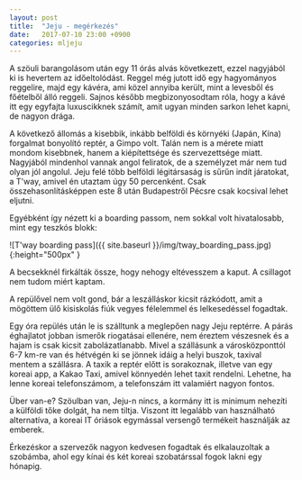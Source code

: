 ```yaml
---
layout: post
title:  "Jeju - megérkezés"
date:   2017-07-10 23:00 +0900
categories: mljeju
---
```


A szöuli barangolásom után egy 11 órás alvás következett, ezzel nagyjából ki is hevertem az időeltolódást.
Reggel még jutott idő egy hagyományos reggelire, majd egy kávéra, ami közel annyiba került, mint a levesből és főételből álló reggeli.
Sajnos később megbizonyosodtam róla, hogy a kávé itt egy egyfajta luxuscikknek számít, amit ugyan minden sarkon lehet kapni, de nagyon drága.

A következő állomás a kisebbik, inkább belföldi és környéki (Japán, Kína) forgalmat bonyolító reptér, a Gimpo volt.
Talán nem is a mérete miatt mondom kisebbnek, hanem a kiépítettsége és szervezettsége miatt.
Nagyjából mindenhol vannak angol feliratok, de a személyzet már nem tud olyan jól angolul.
Jeju felé több belföldi légitársaság is sűrűn indít járatokat, a T'way, amivel én utaztam úgy 50 percenként.
Csak összehasonlításképpen este 8 után Budapestről Pécsre csak kocsival lehet eljutni.

Egyébként így nézett ki a boarding passom, nem sokkal volt hivatalosabb, mint egy teszkós blokk:

![T'way boarding pass]({{ site.baseurl }}/img/tway_boarding_pass.jpg){:height="500px" }

A becsekknél firkálták össze, hogy nehogy eltévesszem a kaput.
A csillagot nem tudom miért kaptam.

A repülővel nem volt gond, bár a leszálláskor kicsit rázkódott, amit a mögöttem ülő kisiskolás fiúk vegyes félelemmel és lelkesedéssel fogadtak.

Egy óra repülés után le is szálltunk a meglepően nagy Jeju reptérre.
A párás éghajlatot jobban ismerők riogatásai ellenére, nem éreztem vészesnek és a hajam is csak kicsit zabolázatlanabb.
Mivel a szállásunk a városközponttól 6-7 km-re van és hétvégén ki se jönnek idáig a helyi buszok, taxival mentem a szállásra.
A taxik a reptér előtt is sorakoznak, illetve van egy koreai app, a Kakao Taxi, amivel könnyedén lehet taxit rendelni.
Lehetne, ha lenne koreai telefonszámom, a telefonszám itt valamiért nagyon fontos.

Über van-e? Szöulban van, Jeju-n nincs, a kormány itt is minimum nehezíti a külföldi tőke dolgát, ha nem tiltja.
Viszont itt legalább van használható alternatíva, a koreai IT óriások egymással versengő termékeit használják az emberek.

Érkezéskor a szervezők nagyon kedvesen fogadtak és elkalauzoltak a szobámba, ahol egy kínai és két koreai szobatárssal fogok lakni egy hónapig.
